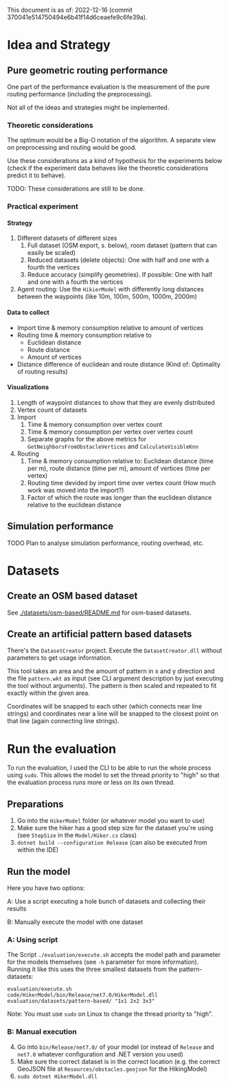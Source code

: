 This document is as of: 2022-12-16 (commit 370041e514750494e6b41f14d6ceaefe9c6fe39a).

# Idea and Strategy

## Pure geometric routing performance

One part of the performance evaluation is the measurement of the pure routing performance (including the preprocessing).

Not all of the ideas and strategies might be implemented.

### Theoretic considerations

The optimum would be a Big-O notation of the algorithm.
A separate view on preprocessing and routing would be good.

Use these considerations as a kind of hypothesis for the experiments below (check if the experiment data behaves like the theoretic considerations predict it to behave).

TODO: These considerations are still to be done.

### Practical experiment

#### Strategy

1. Different datasets of different sizes
	1. Full dataset (OSM export, s. below), room dataset (pattern that can easily be scaled)
	2. Reduced datasets (delete objects): One with half and one with a fourth the vertices
	3. Reduce accuracy (simplify geometries). If possible: One with half and one with a fourth the vertices
2. Agent routing: Use the `HikierModel` with differently long distances between the waypoints (like 10m, 100m, 500m, 1000m, 2000m)

#### Data to collect

* Import time & memory consumption relative to amount of vertices
* Routing time & memory consumption relative to
	* Euclidean distance
	* Route distance
	* Amount of vertices
* Distance difference of euclidean and route distance (Kind of: Optimality of routing results)

#### Visualizations

1. Length of waypoint distances to show that they are evenly distributed
2. Vertex count of datasets
3. Import
	1. Time & memory consumption over vertex count
	1. Time & memory consumption per vertex over vertex count
	2. Separate graphs for the above metrics for `GetNeighborsFromObstacleVertices` and `CalculateVisibleKnn`
4. Routing
	1. Time & memory consumption relative to: Euclidean distance (time per m), route distance (time per m), amount of vertices (time per vertex)
	2. Routing time devided by import time over vertex count (How much work was moved into the import?)
	3. Factor of which the route was longer than the euclidean distance relative to the euclidean distance

## Simulation performance

TODO Plan to analyse simulation performance, routing overhead, etc.

# Datasets

## Create an OSM based dataset

See [./datasets/osm-based/README.md](README) for osm-based datasets.

## Create an artificial pattern based datasets

There's the `DatasetCreator` project.
Execute the `DatasetCreator.dll` without parameters to get usage information.

This tool takes an area and the amount of pattern in x and y direction and the file `pattern.wkt` as input (see CLI argument description by just executing the tool without arguments).
The pattern is then scaled and repeated to fit exactly within the given area.

Coordinates will be snapped to each other (which connects near line strings) and coordinates near a line will be snapped to the closest point on that line (again connecting line strings).

# Run the evaluation

To run the evaluation, I used the CLI to be able to run the whole process using `sudo`.
This allows the model to set the thread priority to "high" so that the evaluation process runs more or less on its own thread.

## Preparations

1. Go into the `HikerModel` folder (or whatever model you want to use)
2. Make sure the hiker has a good step size for the dataset you're using (see `StepSize` in the `Model/Hiker.cs` class)
3. `dotnet build --configuration Release` (can also be executed from within the IDE)

## Run the model

Here you have two options:

A: Use a script executing a hole bunch of datasets and collecting their results

B: Manually execute the model with one dataset

### A: Using script

The Script `./evaluation/execute.sh` accepts the model path and parameter for the models themselves (see `-h` parameter for more information).
Running it like this uses the three smallest datasets from the pattern-datasets:

`evaluation/execute.sh code/HikerModel/bin/Release/net7.0/HikerModel.dll evaluation/datasets/pattern-based/ "1x1 2x2 3x3"`

Note: You must use `sudo` on Linux to change the thread priority to "high".

### B: Manual execution

4. Go into `bin/Release/net7.0/` of your model (or instead of `Release` and `net7.0` whatever configuration and .NET version you used)
5. Make sure the correct dataset is in the correct location (e.g. the correct GeoJSON file at `Resources/obstacles.geojson` for the HikingModel)
6. `sudo dotnet HikerModel.dll`

